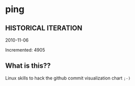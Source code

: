 # ping

## HISTORICAL ITERATION
2010-11-06

Incremented: 4905

## What is this?? 
Linux skills to hack the github commit visualization chart `;-)`
